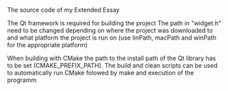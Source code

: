 The source code of my Extended Essay

The Qt framework is required for building the project
The path in "widget.h" need to be changed depending on where the project was downloaded to and what platform the project is run on (use linPath, macPath and winPath for the appropriate platform)

When building with CMake the path to the install path of the Qt library has to be set (CMAKE_PREFIX_PATH). The build and clean scripts can be used to automatically run CMake folowed by make and execution of the programm
